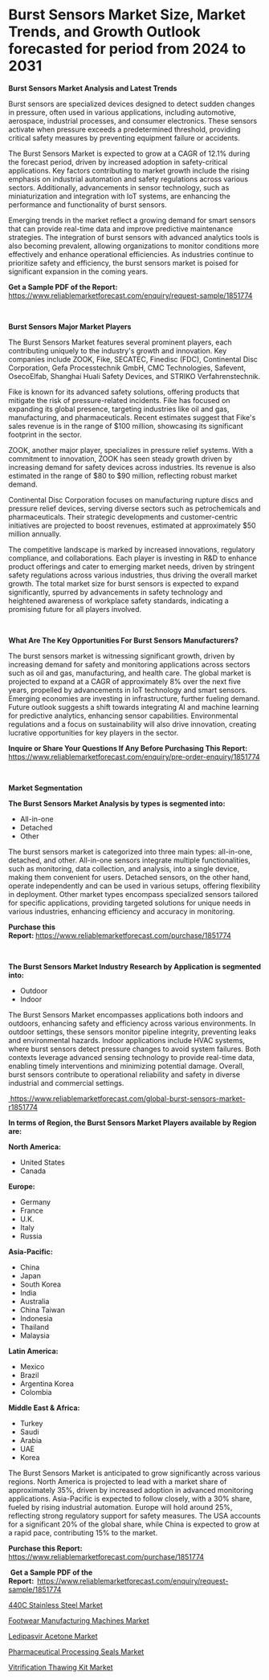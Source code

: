 <p><h1>Burst Sensors Market Size, Market Trends, and Growth Outlook forecasted for period from 2024 to 2031</h1></p><p><strong>Burst Sensors Market Analysis and Latest Trends</strong></p>
<p><p>Burst sensors are specialized devices designed to detect sudden changes in pressure, often used in various applications, including automotive, aerospace, industrial processes, and consumer electronics. These sensors activate when pressure exceeds a predetermined threshold, providing critical safety measures by preventing equipment failure or accidents.</p><p>The Burst Sensors Market is expected to grow at a CAGR of 12.1% during the forecast period, driven by increased adoption in safety-critical applications. Key factors contributing to market growth include the rising emphasis on industrial automation and safety regulations across various sectors. Additionally, advancements in sensor technology, such as miniaturization and integration with IoT systems, are enhancing the performance and functionality of burst sensors.</p><p>Emerging trends in the market reflect a growing demand for smart sensors that can provide real-time data and improve predictive maintenance strategies. The integration of burst sensors with advanced analytics tools is also becoming prevalent, allowing organizations to monitor conditions more effectively and enhance operational efficiencies. As industries continue to prioritize safety and efficiency, the burst sensors market is poised for significant expansion in the coming years.</p></p>
<p><strong>Get a Sample PDF of the Report:&nbsp;</strong> <a href="https://www.reliablemarketforecast.com/enquiry/request-sample/1851774?utm_campaign=1127&utm_medium=2&utm_source=Github&utm_content=ia&utm_term=18102024&utm_id=burst-sensors">https://www.reliablemarketforecast.com/enquiry/request-sample/1851774</a></p>
<p>&nbsp;</p>
<p><strong>Burst Sensors Major Market Players</strong></p>
<p><p>The Burst Sensors Market features several prominent players, each contributing uniquely to the industry's growth and innovation. Key companies include ZOOK, Fike, SECATEC, Finedisc (FDC), Continental Disc Corporation, Gefa Processtechnik GmbH, CMC Technologies, Safevent, OsecoElfab, Shanghai Huali Safety Devices, and STRIKO Verfahrenstechnik.</p><p>Fike is known for its advanced safety solutions, offering products that mitigate the risk of pressure-related incidents. Fike has focused on expanding its global presence, targeting industries like oil and gas, manufacturing, and pharmaceuticals. Recent estimates suggest that Fike's sales revenue is in the range of $100 million, showcasing its significant footprint in the sector.</p><p>ZOOK, another major player, specializes in pressure relief systems. With a commitment to innovation, ZOOK has seen steady growth driven by increasing demand for safety devices across industries. Its revenue is also estimated in the range of $80 to $90 million, reflecting robust market demand.</p><p>Continental Disc Corporation focuses on manufacturing rupture discs and pressure relief devices, serving diverse sectors such as petrochemicals and pharmaceuticals. Their strategic developments and customer-centric initiatives are projected to boost revenues, estimated at approximately $50 million annually.</p><p>The competitive landscape is marked by increased innovations, regulatory compliance, and collaborations. Each player is investing in R&D to enhance product offerings and cater to emerging market needs, driven by stringent safety regulations across various industries, thus driving the overall market growth. The total market size for burst sensors is expected to expand significantly, spurred by advancements in safety technology and heightened awareness of workplace safety standards, indicating a promising future for all players involved.</p></p>
<p>&nbsp;</p>
<p><strong>What Are The Key Opportunities For Burst Sensors Manufacturers?</strong></p>
<p><p>The burst sensors market is witnessing significant growth, driven by increasing demand for safety and monitoring applications across sectors such as oil and gas, manufacturing, and health care. The global market is projected to expand at a CAGR of approximately 8% over the next five years, propelled by advancements in IoT technology and smart sensors. Emerging economies are investing in infrastructure, further fueling demand. Future outlook suggests a shift towards integrating AI and machine learning for predictive analytics, enhancing sensor capabilities. Environmental regulations and a focus on sustainability will also drive innovation, creating lucrative opportunities for key players in the sector.</p></p>
<p><strong>Inquire or Share Your Questions If Any Before Purchasing This Report:</strong> <a href="https://www.reliablemarketforecast.com/enquiry/pre-order-enquiry/1851774?utm_campaign=1127&utm_medium=2&utm_source=Github&utm_content=ia&utm_term=18102024&utm_id=burst-sensors">https://www.reliablemarketforecast.com/enquiry/pre-order-enquiry/1851774</a></p>
<p>&nbsp;</p>
<p><strong>Market Segmentation</strong></p>
<p><strong>The Burst Sensors Market Analysis by types is segmented into:</strong></p>
<p><ul><li>All-in-one</li><li>Detached</li><li>Other</li></ul></p>
<p><p>The burst sensors market is categorized into three main types: all-in-one, detached, and other. All-in-one sensors integrate multiple functionalities, such as monitoring, data collection, and analysis, into a single device, making them convenient for users. Detached sensors, on the other hand, operate independently and can be used in various setups, offering flexibility in deployment. Other market types encompass specialized sensors tailored for specific applications, providing targeted solutions for unique needs in various industries, enhancing efficiency and accuracy in monitoring.</p></p>
<p><strong>Purchase this Report:&nbsp;</strong><a href="https://www.reliablemarketforecast.com/purchase/1851774?utm_campaign=1127&utm_medium=2&utm_source=Github&utm_content=ia&utm_term=18102024&utm_id=burst-sensors">https://www.reliablemarketforecast.com/purchase/1851774</a></p>
<p>&nbsp;</p>
<p><strong>The Burst Sensors Market Industry Research by Application is segmented into:</strong></p>
<p><ul><li>Outdoor</li><li>Indoor</li></ul></p>
<p><p>The Burst Sensors Market encompasses applications both indoors and outdoors, enhancing safety and efficiency across various environments. In outdoor settings, these sensors monitor pipeline integrity, preventing leaks and environmental hazards. Indoor applications include HVAC systems, where burst sensors detect pressure changes to avoid system failures. Both contexts leverage advanced sensing technology to provide real-time data, enabling timely interventions and minimizing potential damage. Overall, burst sensors contribute to operational reliability and safety in diverse industrial and commercial settings.</p></p>
<p><a href="https://www.reliablemarketforecast.com/global-burst-sensors-market-r1851774?utm_campaign=1127&utm_medium=2&utm_source=Github&utm_content=ia&utm_term=18102024&utm_id=burst-sensors">&nbsp;https://www.reliablemarketforecast.com/global-burst-sensors-market-r1851774</a></p>
<p><strong>In terms of Region, the Burst Sensors Market Players available by Region are:</strong></p>
<p>
    <p> <strong> North America: </strong>
        <ul>
            <li>United States</li>
            <li>Canada</li>
        </ul>
        </p> 
    <p> <strong> Europe: </strong>
        <ul>
            <li>Germany</li>
            <li>France</li>
            <li>U.K.</li>
            <li>Italy</li>
            <li>Russia</li>
        </ul>
        </p> 
    <p> <strong> Asia-Pacific: </strong>
        <ul>
            <li>China</li>
            <li>Japan</li>
            <li>South Korea</li>
            <li>India</li>
            <li>Australia</li>
            <li>China Taiwan</li>
            <li>Indonesia</li>
            <li>Thailand</li>
            <li>Malaysia</li>
        </ul>
        </p> 
    <p> <strong> Latin America: </strong>
        <ul>
            <li>Mexico</li>
            <li>Brazil</li>
            <li>Argentina Korea</li>
            <li>Colombia</li>
        </ul>
        </p> 
    <p> <strong> Middle East & Africa: </strong>
        <ul>
            <li>Turkey</li>
            <li>Saudi</li>
            <li>Arabia</li>
            <li>UAE</li>
            <li>Korea</li>
        </ul>
    </p>
    </p>
<p><p>The Burst Sensors Market is anticipated to grow significantly across various regions. North America is projected to lead with a market share of approximately 35%, driven by increased adoption in advanced monitoring applications. Asia-Pacific is expected to follow closely, with a 30% share, fueled by rising industrial automation. Europe will hold around 25%, reflecting strong regulatory support for safety measures. The USA accounts for a significant 20% of the global share, while China is expected to grow at a rapid pace, contributing 15% to the market.</p></p>
<p><strong>Purchase this Report: </strong><a href="https://www.reliablemarketforecast.com/purchase/1851774?utm_campaign=1127&utm_medium=2&utm_source=Github&utm_content=ia&utm_term=18102024&utm_id=burst-sensors">https://www.reliablemarketforecast.com/purchase/1851774</a></p>
<p>&nbsp;<strong>Get a Sample PDF of the Report:&nbsp;&nbsp;</strong><a href="https://www.reliablemarketforecast.com/enquiry/request-sample/1851774?utm_campaign=1127&utm_medium=2&utm_source=Github&utm_content=ia&utm_term=18102024&utm_id=burst-sensors">https://www.reliablemarketforecast.com/enquiry/request-sample/1851774</a></p>
<p><strong></strong></p>
<p><p><a href="https://www.linkedin.com/pulse/strategic-market-insights-global-440c-stainless-steel-2024--oaahf?utm_campaign=1127&utm_medium=2&utm_source=Github&utm_content=ia&utm_term=18102024&utm_id=burst-sensors">440C Stainless Steel Market</a></p><p><a href="https://issuu.com/reportprime-2/docs/footwear-manufacturing-machines-mar_efb471f4585ec7?utm_campaign=1127&utm_medium=2&utm_source=Github&utm_content=ia&utm_term=18102024&utm_id=burst-sensors">Footwear Manufacturing Machines Market</a></p><p><a href="https://www.linkedin.com/pulse/evaluating-global-ledipasvir-acetone-market-trends-growth-opportunities-hrz7f?utm_campaign=1127&utm_medium=2&utm_source=Github&utm_content=ia&utm_term=18102024&utm_id=burst-sensors">Ledipasvir Acetone Market</a></p><p><a href="https://issuu.com/reportprime-2/docs/pharmaceutical-processing-seals-mar_eaebeded744827?utm_campaign=1127&utm_medium=2&utm_source=Github&utm_content=ia&utm_term=18102024&utm_id=burst-sensors">Pharmaceutical Processing Seals Market</a></p><p><a href="https://github.com/melodyvssta/Market-Research-Report-List-1/blob/main/vitrification-thawing-kit-market.md?utm_campaign=1127&utm_medium=2&utm_source=Github&utm_content=ia&utm_term=18102024&utm_id=burst-sensors">Vitrification Thawing Kit Market</a></p></p>
